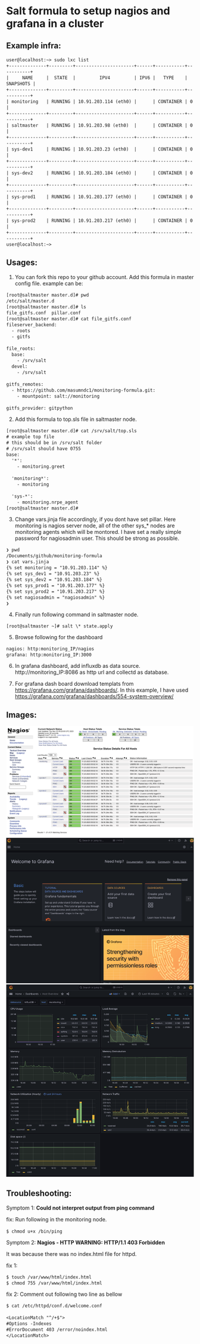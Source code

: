# Salt formula to setup nagios and grafana in a cluster

## Example infra:
```
user@localhost:~> sudo lxc list
+--------------+---------+----------------------+------+-----------+-----------+
|     NAME     |  STATE  |         IPV4         | IPV6 |   TYPE    | SNAPSHOTS |
+--------------+---------+----------------------+------+-----------+-----------+
| monitoring   | RUNNING | 10.91.203.114 (eth0) |      | CONTAINER | 0         |
+--------------+---------+----------------------+------+-----------+-----------+
| saltmaster   | RUNNING | 10.91.203.98 (eth0)  |      | CONTAINER | 0         |
+--------------+---------+----------------------+------+-----------+-----------+
| sys-dev1     | RUNNING | 10.91.203.23 (eth0)  |      | CONTAINER | 0         |
+--------------+---------+----------------------+------+-----------+-----------+
| sys-dev2     | RUNNING | 10.91.203.184 (eth0) |      | CONTAINER | 0         |
+--------------+---------+----------------------+------+-----------+-----------+
| sys-prod1    | RUNNING | 10.91.203.177 (eth0) |      | CONTAINER | 0         |
+--------------+---------+----------------------+------+-----------+-----------+
| sys-prod2    | RUNNING | 10.91.203.217 (eth0) |      | CONTAINER | 0         |
+--------------+---------+----------------------+------+-----------+-----------+
user@localhost:~>
```

## Usages:
1. You can fork this repo to your github account.
Add this formula in master config file. example can be:

```
[root@saltmaster master.d]# pwd
/etc/salt/master.d
[root@saltmaster master.d]# ls
file_gitfs.conf  pillar.conf
[root@saltmaster master.d]# cat file_gitfs.conf
fileserver_backend:
  - roots
  - gitfs

file_roots:
  base:
    - /srv/salt
  devel:
    - /srv/salt

gitfs_remotes:
  - https://github.com/masumndc1/monitoring-formula.git:
    - mountpoint: salt://monitoring

gitfs_provider: gitpython

```
2. Add this formula to top.sls file in saltmaster node.
```
[root@saltmaster master.d]# cat /srv/salt/top.sls
# example top file
# this should be in /srv/salt folder
# /srv/salt should have 0755
base:
  '*':
    - monitoring.greet

  'monitoring*':
    - monitoring

  'sys-*':
    - monitoring.nrpe_agent
[root@saltmaster master.d]#

```
3. Change vars.jinja file accordingly, if you dont have set pillar.
Here monitoring is nagios server node, all of the other sys_* nodes
are monitoring agents which will be montored. I have set a really
simple password for nagiosadmin user. This should be strong as possible.

```
❯ pwd
/Documents/github/monitoring-formula
❯ cat vars.jinja
{% set monitoring = "10.91.203.114" %}
{% set sys_dev1 = "10.91.203.23" %}
{% set sys_dev2 = "10.91.203.184" %}
{% set sys_prod1 = "10.91.203.177" %}
{% set sys_prod2 = "10.91.203.217" %}
{% set nagiosadmin = "nagiosadmin" %}
❯
```

4. Finally run following command in saltmaster node.
```
[root@saltmaster ~]# salt \* state.apply
```

5. Browse following for the dashboard
```
nagios: http:monitoring_IP/nagios
grafana: http:monitoring_IP:3000
```
6. In grafana dashboard, add influxdb as data source.
http://monitoring_IP:8086 as http url and collectd as database.

7. For grafana dash board download templats from
https://grafana.com/grafana/dashboards/. In this example, I have used
https://grafana.com/grafana/dashboards/554-system-overview/

## Images:
![nagios](/images/nagios.png)
![grafana_dashboard](/images/grafana_dashboard.png)
![working grafana dashboard](/images/working_dashboard.png)


## Troubleshooting:

Symptom 1: **Could not interpret output from ping command**

fix:
Run following in the monitoring node.

```$ chmod u+x /bin/ping ```

Symptom 2: **Nagios - HTTP WARNING: HTTP/1.1 403 Forbidden**

It was because there was no index.html file for httpd.

fix 1:
```
$ touch /var/www/html/index.html
$ chmod 755 /var/www/html/index.html
```

fix 2:
Comment out following two line as bellow

```
$ cat /etc/httpd/conf.d/welcome.conf

<LocationMatch "^/+$">
#Options -Indexes
#ErrorDocument 403 /error/noindex.html
</LocationMatch>
```
